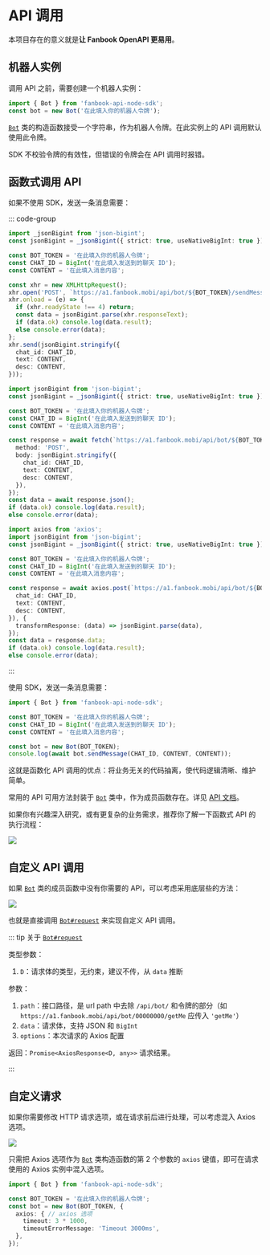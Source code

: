 # API 调用

本项目存在的意义就是**让 Fanbook OpenAPI 更易用**。

## 机器人实例

调用 API 之前，需要创建一个机器人实例：

```ts
import { Bot } from 'fanbook-api-node-sdk';
const bot = new Bot('在此填入你的机器人令牌');
```

[`Bot`](/api/classes/Bot.html) 类的构造函数接受一个字符串，作为机器人令牌。在此实例上的 API 调用默认使用此令牌。

SDK 不校验令牌的有效性，但错误的令牌会在 API 调用时报错。

## 函数式调用 API

如果不使用 SDK，发送一条消息需要：

::: code-group

```ts [xhr]
import _jsonBigint from 'json-bigint';
const jsonBigint = _jsonBigint({ strict: true, useNativeBigInt: true });

const BOT_TOKEN = '在此填入你的机器人令牌';
const CHAT_ID = BigInt('在此填入发送到的聊天 ID');
const CONTENT = '在此填入消息内容';

const xhr = new XMLHttpRequest();
xhr.open('POST', `https://a1.fanbook.mobi/api/bot/${BOT_TOKEN}/sendMessage`);
xhr.onload = (e) => {
  if (xhr.readyState !== 4) return;
  const data = jsonBigint.parse(xhr.responseText);
  if (data.ok) console.log(data.result);
  else console.error(data);
};
xhr.send(jsonBigint.stringify({
  chat_id: CHAT_ID,
  text: CONTENT,
  desc: CONTENT,
}));
```

```ts [fetch]
import jsonBigint from 'json-bigint';
const jsonBigint = _jsonBigint({ strict: true, useNativeBigInt: true });

const BOT_TOKEN = '在此填入你的机器人令牌';
const CHAT_ID = BigInt('在此填入发送到的聊天 ID');
const CONTENT = '在此填入消息内容';

const response = await fetch(`https://a1.fanbook.mobi/api/bot/${BOT_TOKEN}/sendMessage`, {
  method: 'POST',
  body: jsonBigint.stringify({
    chat_id: CHAT_ID,
    text: CONTENT,
    desc: CONTENT,
  }),
});
const data = await response.json();
if (data.ok) console.log(data.result);
else console.error(data);
```

```ts [axios]
import axios from 'axios';
import jsonBigint from 'json-bigint';
const jsonBigint = _jsonBigint({ strict: true, useNativeBigInt: true });

const BOT_TOKEN = '在此填入你的机器人令牌';
const CHAT_ID = BigInt('在此填入发送到的聊天 ID');
const CONTENT = '在此填入消息内容';

const response = await axios.post(`https://a1.fanbook.mobi/api/bot/${BOT_TOKEN}/sendMessage`, jsonBigint.stringify({
  chat_id: CHAT_ID,
  text: CONTENT,
  desc: CONTENT,
}), {
  transformResponse: (data) => jsonBigint.parse(data),
});
const data = response.data;
if (data.ok) console.log(data.result);
else console.error(data);
```

:::

使用 SDK，发送一条消息需要：

```ts
import { Bot } from 'fanbook-api-node-sdk';

const BOT_TOKEN = '在此填入你的机器人令牌';
const CHAT_ID = BigInt('在此填入发送到的聊天 ID');
const CONTENT = '在此填入消息内容';

const bot = new Bot(BOT_TOKEN);
console.log(await bot.sendMessage(CHAT_ID, CONTENT, CONTENT));
```

这就是函数化 API 调用的优点：将业务无关的代码抽离，使代码逻辑清晰、维护简单。

常用的 API 可用方法封装于 [`Bot`](/api/classes/Bot.html) 类中，作为成员函数存在。详见 [API 文档](/api/classes/Bot.html#methods)。

如果你有兴趣深入研究，或有更复杂的业务需求，推荐你了解一下函数式 API 的执行流程：

![](/res/api-calling.svg)

## 自定义 API 调用

如果 [`Bot`](/api/classes/Bot.html) 类的成员函数中没有你需要的 API，可以考虑采用底层些的方法：

![](/res/api-calling.custom-api.svg)

也就是直接调用 [`Bot#request`](/api/classes/Bot.html#request) 来实现自定义 API 调用。

::: tip 关于 [`Bot#request`](/api/classes/Bot.html#request)

类型参数：

1. `D`：请求体的类型，无约束，建议不传，从 `data` 推断

参数：

1. `path`：接口路径，是 url path 中去除 `/api/bot/` 和令牌的部分（如 `https://a1.fanbook.mobi/api/bot/00000000/getMe` 应传入 `'getMe'`）
2. `data`：请求体，支持 JSON 和 `BigInt`
3. `options`：本次请求的 Axios 配置

返回：`Promise<AxiosResponse<D, any>>` 请求结果。

:::

## 自定义请求

如果你需要修改 HTTP 请求选项，或在请求前后进行处理，可以考虑混入 Axios 选项。

![](/res/api-calling.custom-request.svg)

只需把 Axios 选项作为 [`Bot`](/api/classes/Bot.html) 类构造函数的第 2 个参数的 `axios` 键值，即可在请求使用的 Axios 实例中混入选项。

```ts
import { Bot } from 'fanbook-api-node-sdk';

const BOT_TOKEN = '在此填入你的机器人令牌';
const bot = new Bot(BOT_TOKEN, {
  axios: { // axios 选项
    timeout: 3 * 1000,
    timeoutErrorMessage: 'Timeout 3000ms',
  },
});
```

